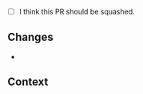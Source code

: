 <!--
    Thanks for your contribution! 

    Before submitting this PR consider the following:
    - Keep PR's small, as a rule of thumb do not go over 10 commits.
    - Keep PR's focussed, do not edit unrelated files.
    - If you encountered a serious bug during development of a feature/upgrade,
        consider submitting a separate PR.
    - If you know how, consider squashing broken commits to keep the history as clean as possible.
    - Commit messages are also considered part of the PR.
        If the commit messages are bad your PR will not be accepted.
 -->

 <!--
    Mark this box ([X])if you think this commit should be squashed.
    Do this if you have too many small commits, or broken commits.
    Note that this is not a guarantee, only a suggestion.
 -->
 - [ ] I think this PR should be squashed.
## Changes
<!--
    Provide a list of changes.
    Points should be small and to the point.
    Not every small change should be included here, this should be done in the commit messages.
    Too many points might mean that your PR is too large.
-->

- 

## Context
<!--
    Put anything here that does not fit into 'changes'.
    This includes:
    - links to issues.
    - links to external websites.
    - reasons why certain decisions have been made.

    When linking to an issue that should be closed make sure to use a keyword like Closes, Fixes.
    For example:

        Closes #111
        Fixes #222
-->

